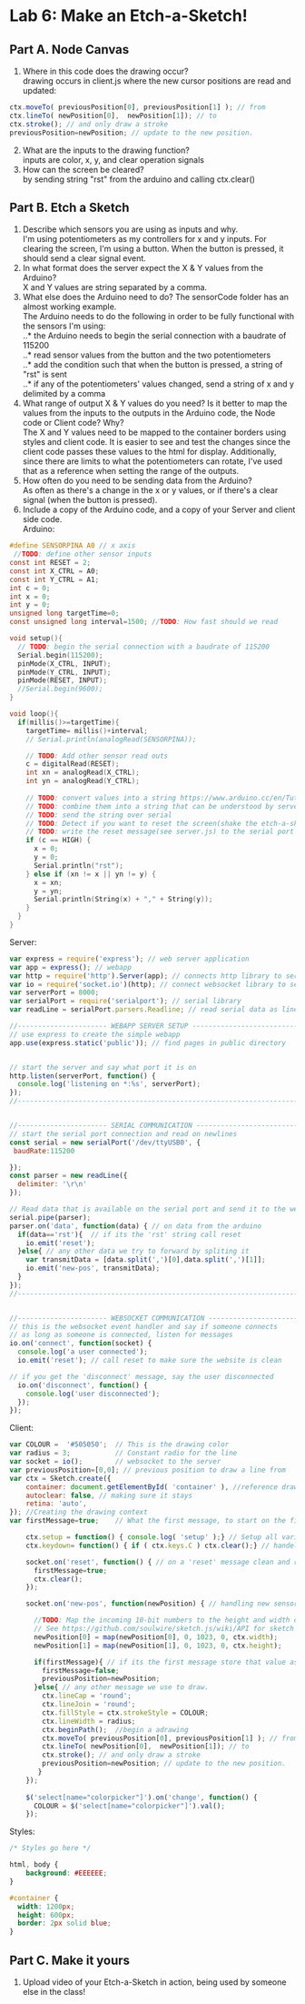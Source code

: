 # Lab 6: Make an Etch-a-Sketch!

## Part A. Node Canvas
1. Where in this code does the drawing occur? <br />
drawing occurs in client.js where the new cursor positions are read and updated:
```javascript
ctx.moveTo( previousPosition[0], previousPosition[1] ); // from
ctx.lineTo( newPosition[0],  newPosition[1]); // to
ctx.stroke(); // and only draw a stroke
previousPosition=newPosition; // update to the new position.
```
2. What are the inputs to the drawing function? <br />
inputs are color, x, y, and clear operation signals <br />
3. How can the screen be cleared? <br />
by sending string "rst" from the arduino and calling ctx.clear() <br />

## Part B. Etch a Sketch
1. Describe which sensors you are using as inputs and why. <br />
I'm using potentiometers as my controllers for x and y inputs. For clearing the screen, I'm using a button. When the button is pressed, it should send a clear signal event. <br />
2. In what format does the server expect the X & Y values from the Arduino? <br />
X and Y values are string separated by a comma. <br />
3. What else does the Arduino need to do? The sensorCode folder has an almost working example. <br />
The Arduino needs to do the following in order to be fully functional with the sensors I'm using: <br />
..* the Arduino needs to begin the serial connection with a baudrate of 115200 <br />
..* read sensor values from the button and the two potentiometers <br />
..* add the condition such that when the button is pressed, a string of "rst" is sent <br />
..* if any of the potentiometers' values changed, send a string of x and y delimited by a comma <br />
4. What range of output X & Y values do you need? Is it better to map the values from the inputs to the outputs in the Arduino code, the Node code or Client code? Why? <br />
The X and Y values need to be mapped to the container borders using styles and client code. It is easier to see and test the changes since the client code passes these values to the html for display. Additionally, since there are limits to what the potentiometers can rotate, I've used that as a reference when setting the range of the outputs. <br />
5. How often do you need to be sending data from the Arduino? <br />
As often as there's a change in the x or y values, or if there's a clear signal (when the button is pressed). <br />
6. Include a copy of the Arduino code, and a copy of your Server and client side code. <br />
Arduino:  <br />
```c
#define SENSORPINA A0 // x axis
 //TODO: define other sensor inputs
const int RESET = 2;
const int X_CTRL = A0;
const int Y_CTRL = A1;
int c = 0;
int x = 0;
int y = 0;
unsigned long targetTime=0;
const unsigned long interval=1500; //TODO: How fast should we read

void setup(){
  // TODO: begin the serial connection with a baudrate of 115200
  Serial.begin(115200);
  pinMode(X_CTRL, INPUT);
  pinMode(Y_CTRL, INPUT);
  pinMode(RESET, INPUT);
  //Serial.begin(9600);
}

void loop(){
  if(millis()>=targetTime){
    targetTime= millis()+interval;
    // Serial.println(analogRead(SENSORPINA));

    // TODO: Add other sensor read outs
    c = digitalRead(RESET);
    int xn = analogRead(X_CTRL);
    int yn = analogRead(Y_CTRL);
    
    // TODO: convert values into a string https://www.arduino.cc/en/Tutorial/StringConstructors
    // TODO: combine them into a string that can be understood by server.js
    // TODO: send the string over serial
    // TODO: Detect if you want to reset the screen(shake the etch-a-sketch)
    // TODO: write the reset message(see server.js) to the serial port
    if (c == HIGH) {
      x = 0;
      y = 0;
      Serial.println("rst");
    } else if (xn != x || yn != y) {
      x = xn;
      y = yn;
      Serial.println(String(x) + "," + String(y));
    }
  }
}
```

Server: <br />
```javascript
var express = require('express'); // web server application
var app = express(); // webapp
var http = require('http').Server(app); // connects http library to server
var io = require('socket.io')(http); // connect websocket library to server
var serverPort = 8000;
var serialPort = require('serialport'); // serial library
var readLine = serialPort.parsers.Readline; // read serial data as lines

//---------------------- WEBAPP SERVER SETUP ---------------------------------//
// use express to create the simple webapp
app.use(express.static('public')); // find pages in public directory


// start the server and say what port it is on
http.listen(serverPort, function() {
  console.log('listening on *:%s', serverPort);
});
//----------------------------------------------------------------------------//


//---------------------- SERIAL COMMUNICATION --------------------------------//
// start the serial port connection and read on newlines
const serial = new serialPort('/dev/ttyUSB0', {
 baudRate:115200

});
const parser = new readLine({
  delimiter: '\r\n'
});

// Read data that is available on the serial port and send it to the websocket
serial.pipe(parser);
parser.on('data', function(data) { // on data from the arduino
  if(data=='rst'){  // if its the 'rst' string call reset
    io.emit('reset');
  }else{ // any other data we try to forward by spliting it
    var transmitData = [data.split(',')[0],data.split(',')[1]];
    io.emit('new-pos', transmitData);
  }
});
//----------------------------------------------------------------------------//


//---------------------- WEBSOCKET COMMUNICATION -----------------------------//
// this is the websocket event handler and say if someone connects
// as long as someone is connected, listen for messages
io.on('connect', function(socket) {
  console.log('a user connected');
  io.emit('reset'); // call reset to make sure the website is clean

// if you get the 'disconnect' message, say the user disconnected
  io.on('disconnect', function() {
    console.log('user disconnected');
  });
});
```

Client: <br />
```javascript
var COLOUR =  '#505050';  // This is the drawing color
var radius = 3;           // Constant radio for the line
var socket = io();        // websocket to the server
var previousPosition=[0,0]; // previous position to draw a line from
var ctx = Sketch.create({
    container: document.getElementById( 'container' ), //reference drawing canvas
    autoclear: false, // making sure it stays
    retina: 'auto',
}); //Creating the drawing context
var firstMessage=true;    // What the first message, to start on the first value

    ctx.setup = function() { console.log( 'setup' );} // Setup all variables
    ctx.keydown= function() { if ( ctx.keys.C ) ctx.clear();} // handeling keydowns

    socket.on('reset', function() { // on a 'reset' message clean and reste firstMessage
      firstMessage=true;
      ctx.clear();
    });

    socket.on('new-pos', function(newPosition) { // handling new sensor values

      //TODO: Map the incoming 10-bit numbers to the height and width of the screen.
      // See https://github.com/soulwire/sketch.js/wiki/API for sketch references
      newPosition[0] = map(newPosition[0], 0, 1023, 0, ctx.width);
      newPosition[1] = map(newPosition[1], 0, 1023, 0, ctx.height);

      if(firstMessage){ // if its the first message store that value as previous
        firstMessage=false;
        previousPosition=newPosition;
      }else{ // any other message we use to draw.
        ctx.lineCap = 'round';
        ctx.lineJoin = 'round';
        ctx.fillStyle = ctx.strokeStyle = COLOUR;
        ctx.lineWidth = radius;
        ctx.beginPath();  //begin a adrawing
        ctx.moveTo( previousPosition[0], previousPosition[1] ); // from
        ctx.lineTo( newPosition[0],  newPosition[1]); // to
        ctx.stroke(); // and only draw a stroke
        previousPosition=newPosition; // update to the new position.
       }
    });
    
    $('select[name="colorpicker"]').on('change', function() {
      COLOUR = $('select[name="colorpicker"]').val();
    });
```
Styles: <br />
```css
/* Styles go here */

html, body {
    background: #EEEEEE;
}

#container {
  width: 1200px;
  height: 600px;
  border: 2px solid blue;
}
```

## Part C. Make it yours
1. Upload video of your Etch-a-Sketch in action, being used by someone else in the class! <br />
